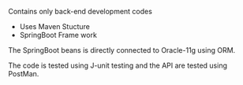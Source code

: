 Contains only back-end development codes
- Uses Maven Stucture
- SpringBoot Frame work

The SpringBoot beans is directly connected to Oracle-11g using ORM.

The code is tested using J-unit testing and the API are tested using PostMan.
